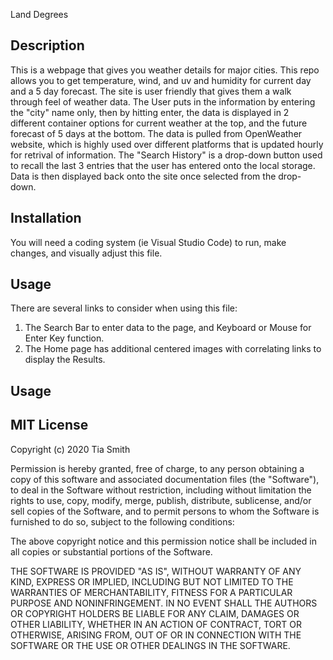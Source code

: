 Land Degrees

## Description 

This is a webpage that gives you weather details for major cities. This repo allows you to get temperature, wind, and uv and humidity for current day and a 5 day forecast. 
The site is user friendly that gives them a walk through feel of weather data. The User puts in the information by entering the "city" name only, then by hitting enter, the data is displayed in 2 different container options for current weather at the top, and the future forecast of 5 days at the bottom. The data is pulled from OpenWeather website, which is highly used over different platforms that is updated hourly for retrival of information. The "Search History" is a drop-down button used to recall the last 3 entries that the user has entered onto the local storage. Data is then displayed back onto the site once selected from the drop-down.


## Installation

You will need a coding system (ie Visual Studio Code) to run, make changes, and visually adjust this file.

## Usage 
There are several links to consider when using this file:
1. The Search Bar to enter data to the page, and Keyboard or Mouse for Enter Key function.
2. The Home page has additional centered images with correlating links to display the Results.

## Usage 





##  MIT License

Copyright (c) 2020 Tia Smith

Permission is hereby granted, free of charge, to any person obtaining a copy
of this software and associated documentation files (the "Software"), to deal
in the Software without restriction, including without limitation the rights
to use, copy, modify, merge, publish, distribute, sublicense, and/or sell
copies of the Software, and to permit persons to whom the Software is
furnished to do so, subject to the following conditions:

The above copyright notice and this permission notice shall be included in all
copies or substantial portions of the Software.

THE SOFTWARE IS PROVIDED "AS IS", WITHOUT WARRANTY OF ANY KIND, EXPRESS OR
IMPLIED, INCLUDING BUT NOT LIMITED TO THE WARRANTIES OF MERCHANTABILITY,
FITNESS FOR A PARTICULAR PURPOSE AND NONINFRINGEMENT. IN NO EVENT SHALL THE
AUTHORS OR COPYRIGHT HOLDERS BE LIABLE FOR ANY CLAIM, DAMAGES OR OTHER
LIABILITY, WHETHER IN AN ACTION OF CONTRACT, TORT OR OTHERWISE, ARISING FROM,
OUT OF OR IN CONNECTION WITH THE SOFTWARE OR THE USE OR OTHER DEALINGS IN THE
SOFTWARE.




